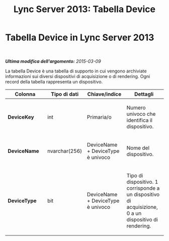 ﻿---
title: 'Lync Server 2013: Tabella Device'
TOCTitle: Tabella Device
ms:assetid: d5a4f777-bc12-4ce8-bc0d-867d5e22b436
ms:mtpsurl: https://technet.microsoft.com/it-it/library/Gg398930(v=OCS.15)
ms:contentKeyID: 49302119
ms.date: 08/24/2015
mtps_version: v=OCS.15
ms.translationtype: HT
---

# Tabella Device in Lync Server 2013

 

_**Ultima modifica dell'argomento:** 2015-03-09_

La tabella Device è una tabella di supporto in cui vengono archiviate informazioni sui diversi dispositivi di acquisizione o di rendering. Ogni record della tabella rappresenta un dispositivo.


<table>
<colgroup>
<col style="width: 25%" />
<col style="width: 25%" />
<col style="width: 25%" />
<col style="width: 25%" />
</colgroup>
<thead>
<tr class="header">
<th><strong>Colonna</strong></th>
<th><strong>Tipo di dati</strong></th>
<th><strong>Chiave/indice</strong></th>
<th><strong>Dettagli</strong></th>
</tr>
</thead>
<tbody>
<tr class="odd">
<td><p><strong>DeviceKey</strong></p></td>
<td><p>int</p></td>
<td><p>Primaria/o</p></td>
<td><p>Numero univoco che identifica il dispositivo.</p></td>
</tr>
<tr class="even">
<td><p><strong>DeviceName</strong></p></td>
<td><p>nvarchar(256)</p></td>
<td><p>DeviceName + DeviceType è univoco</p></td>
<td><p>Nome del dispositivo.</p></td>
</tr>
<tr class="odd">
<td><p><strong>DeviceType</strong></p></td>
<td><p>bit</p></td>
<td><p>DeviceName + DeviceType è univoco</p></td>
<td><p>Tipo di dispositivo. 1 corrisponde a un dispositivo di acquisizione, 0 a un dispositivo di rendering.</p></td>
</tr>
</tbody>
</table>

